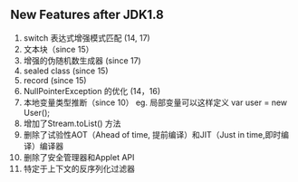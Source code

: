 
## New Features after JDK1.8
1. switch 表达式增强模式匹配 (14, 17)
2. 文本块（since 15）
3. 增强的伪随机数生成器 (since 17)
4. sealed class (since 15)
5. record (since 15)
6. NullPointerException 的优化 (14，16)
7. 本地变量类型推断（since 10） eg. 局部变量可以这样定义 var user = new User();
8. 增加了Stream.toList() 方法 
9. 删除了试验性AOT（Ahead of time, 提前编译）和JIT（Just in time,即时编译）编译器
10. 删除了安全管理器和Applet API
11. 特定于上下文的反序列化过滤器
